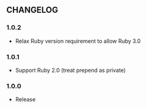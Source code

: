 ## CHANGELOG

### 1.0.2

* Relax Ruby version requirement to allow Ruby 3.0

### 1.0.1

* Support Ruby 2.0 (treat prepend as private)

### 1.0.0

* Release

